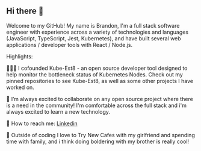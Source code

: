## Hi there 👋

Welcome to my GitHub! My name is Brandon, I'm a full stack software engineer with experience across a variety of technologies and languages (JavaScript, TypeScript, Jest, Kubernetes), and have built several web applications / developer tools with React / Node.js.

Highlights:

👨🏻‍💻 I cofounded Kube-Est8 - an open source developer tool designed to help monitor the bottleneck status of Kubernetes Nodes. Check out my pinned repositories to see Kube-Est8, as well as some other projects I have worked on.

🤝 I’m always excited to collaborate on any open source project where there is a need in the community! I'm comfortable across the full stack and i'm always excited to learn a new technology.

🧐 How to reach me: [Linkedin](https://www.linkedin.com/in/brandonhernandezv/)

🍵 Outside of coding I love to Try New Cafes with my girlfriend and spending time with family, and i think doing boldering with my brother is really cool!

